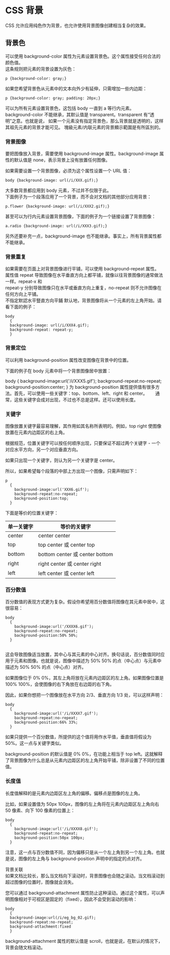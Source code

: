 # CSS 背景  
CSS 允许应用纯色作为背景，也允许使用背景图像创建相当复杂的效果。  

## 背景色
可以使用 background-color 属性为元素设置背景色。这个属性接受任何合法的颜色值。    
这条规则把元素的背景设置为灰色：  

```
p {background-color: gray;}
```

如果您希望背景色从元素中的文本向外少有延伸，只需增加一些内边距：
```
p {background-color: gray; padding: 20px;}
```

可以为所有元素设置背景色，这包括 body 一直到 a 等行内元素。  
background-color 不能继承，其默认值是 transparent。transparent 有“透明”之意。也就是说，
如果一个元素没有指定背景色，那么背景就是透明的，这样其祖先元素的背景才能可见。
塊級元素/内联元素的背景顯示範圍是有所區別的。

### 背景图像
要把图像放入背景，需要使用 background-image 属性。background-image 属性的默认值是 none，表示背景上没有放置任何图像。

如果需要设置一个背景图像，必须为这个属性设置一个 URL 值：

```
body {background-image: url(/i/XXX.gif);}
```

大多数背景都应用到 body 元素，不过并不仅限于此。  
下面例子为一个段落应用了一个背景，而不会对文档的其他部分应用背景：  
```
p.flower {background-image: url(/i/XXX2.gif);}
```

甚至可以为行内元素设置背景图像，下面的例子为一个链接设置了背景图像：

```
a.radio {background-image: url(/i/XXX3.gif);}
```
 
另外还要补充一点，background-image 也不能继承。事实上，所有背景属性都不能继承。  

### 背景重复  
如果需要在页面上对背景图像进行平铺，可以使用 background-repeat 属性。  
属性值 repeat 导致图像在水平垂直方向上都平铺，就像以往背景图像的通常做法一样。repeat-x 和  
repeat-y 分别导致图像只在水平或垂直方向上重复，no-repeat 则不允许图像在任何方向上平铺。  
不指定默認水平豎直方向平鋪
默认地，背景图像将从一个元素的左上角开始。请看下面的例子：  
```
body
  { 
  background-image: url(/i/XXX4.gif);
  background-repeat: repeat-y;
  }
```

### 背景定位
可以利用 background-position 属性改变图像在背景中的位置。　　

下面的例子在 body 元素中将一个背景图像居中放置：　　

body
  { 
    background-image:url('/i/XXX5.gif');
    background-repeat:no-repeat;
    background-position:center;
  }
为 background-position 属性提供值有很多方法。首先，可以使用一些关键字：top、bottom、left、right 和 center。　　
通常，这些关键字会成对出现，不过也不总是这样。还可以使用长度。　　

### 关键字　　
图像放置关键字最容易理解，其作用如其名称所表明的。例如，top right 使图像放置在元素内边距区的右上角。　　

根据规范，位置关键字可以按任何顺序出现，只要保证不超过两个关键字 - 一个对应水平方向，另一个对应垂直方向。　　

如果只出现一个关键字，则认为另一个关键字是 center。　　

所以，如果希望每个段落的中部上方出现一个图像，只需声明如下：　　

```
p
  { 
    background-image:url('XXX6.gif');
    background-repeat:no-repeat;
    background-position:top;
  }
```
下面是等价的位置关键字：



|单一关键字|等价的关键字|
|---------|------------|
| center	 |center center|
| top	    |top center 或 center top|
| bottom	 |bottom center 或 center bottom|
|right	   |right center 或 center right|
|left	    | left center 或 center left|


### 百分数值  
百分数值的表现方式更为复杂。假设你希望用百分数值将图像在其元素中居中，这很容易：  
```
body
  { 
    background-image:url('/XXXX6.gif');
    background-repeat:no-repeat;
    background-position:50% 50%;
  }
  
```
这会导致图像适当放置，其中心与其元素的中心对齐。换句话说，百分数值同时应用于元素和图像。也就是说，图像中描述为 50% 50% 的点（中心点）与元素中描述为 50% 50% 的点（中心点）对齐。  

如果图像位于 0% 0%，其左上角将放在元素内边距区的左上角。如果图像位置是 100% 100%，会使图像的右下角放在右边距的右下角。  

因此，如果你想把一个图像放在水平方向 2/3、垂直方向 1/3 处，可以这样声明：  
```
body
  { 
    background-image:url('/i/XXXX7.gif');
    background-repeat:no-repeat;
    background-position:66% 33%;
  }
```
如果只提供一个百分数值，所提供的这个值将用作水平值，垂直值将假设为 50%。这一点与关键字类似。

background-position 的默认值是 0% 0%，在功能上相当于 top left。这就解释了背景图像为什么总是从元素内边距区的左上角开始平铺，除非设置了不同的位置值。

### 长度值
长度值解释的是元素内边距区左上角的偏移。偏移点是图像的左上角。

比如，如果设置值为 50px 100px，图像的左上角将在元素内边距区左上角向右 50 像素、向下 100 像素的位置上：
```
body
  { 
    background-image:url('/i/XXXX8.gif');
    background-repeat:no-repeat;
    background-position:50px 100px;
  }
```
注意，这一点与百分数值不同，因为偏移只是从一个左上角到另一个左上角。也就是说，图像的左上角与 background-position 声明中的指定的点对齐。  

背景关联  
如果文档比较长，那么当文档向下滚动时，背景图像也会随之滚动。当文档滚动到超过图像的位置时，图像就会消失。  

您可以通过 background-attachment 属性防止这种滚动。通过这个属性，可以声明图像相对于可视区是固定的（fixed），因此不会受到滚动的影响：  
```
body 
  {
  background-image:url(/i/eg_bg_02.gif);
  background-repeat:no-repeat;
  background-attachment:fixed
  }
 ``` 
background-attachment 属性的默认值是 scroll，也就是说，在默认的情况下，背景会随文档滚动。  
